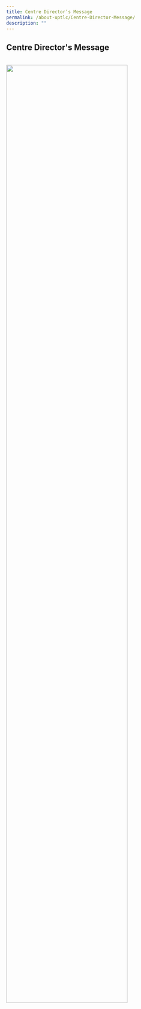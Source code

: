 ```yaml
---
title: Centre Director’s Message
permalink: /about-uptlc/Centre-Director-Message/
description: ""
---
```

## Centre Director's Message

<br>

<img style="width: 80%;" src="/images/CDM.png" align = "center" />

